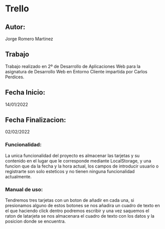 # Trello

## Autor:

Jorge Romero Martinez

## Trabajo

Trabajo realizado en 2º de Desarrollo de Aplicaciones Web para la asignatura de Desarrollo Web en Entorno Cliente impartida por Carlos Perdices.

## Fecha Inicio:

14/01/2022


## Fecha Finalizacion:

02/02/2022


### Funcionalidad:

La unica funcionalidad del proyecto es almacenar las tarjetas y su contenido en el lugar que le corresponde mediante LocalStorage, y una funcion que da la fecha y la hora actual, los campos de introducir usuario o registrarte son solo esteticos y no tienen ninguna funcionalidad actualmente.


### Manual de uso:

Tendremos tres tarjetas con un boton de añadir en cada una, si presionamos alguno de estos botones se nos añadira un cuadro de texto en el que haciendo click dentro podremos escribir y una vez saquemos el raton de latarjeta se nos almacenara el cuadro de texto con los datos y la posicion donde se encuentra.
